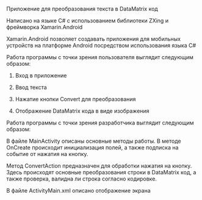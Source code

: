 Приложение для преобразования текста в DataMatrix код 

Написано на языке C# с использованием библиотеки ZXing и фреймворка Xamarin.Android 

Xamarin.Android позволяет создавать приложения для мобильных устройств на платформе Android посредством использования языка C# 

  

Работа программы с точки зрения пользователя выглядит следующим образом: 

1. Вход в приложение 

2. Ввод текста 

3. Нажатие кнопки Convert для преобразования 

4. Отображение DataMatrix кода в виде изображения 

  

Работа программы с точки зрения разработчика выглядит следующим образом: 

В файле MainActivity описаны основные методы работы. В методе OnCreate происходит инициализация полей, а также подписка на событие от нажатия на кнопку. 

Метод ConvertAction предназначен для обработки нажатия на кнопку. Здесь происходят основные преобразования строки в DataMatrix код, а также проверка, валидна ли строка согласно кодировке. 

В файле ActivityMain.xml описано отображение экрана 
